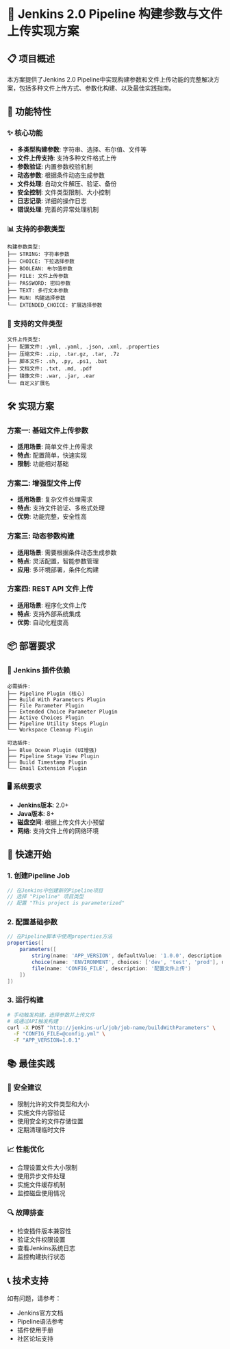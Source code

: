 # 🚀 Jenkins 2.0 Pipeline 构建参数与文件上传实现方案

## 📋 项目概述

本方案提供了Jenkins 2.0 Pipeline中实现构建参数和文件上传功能的完整解决方案，包括多种文件上传方式、参数化构建、以及最佳实践指南。

## 🎯 功能特性

### ✨ 核心功能
- **多类型构建参数**: 字符串、选择、布尔值、文件等
- **文件上传支持**: 支持多种文件格式上传
- **参数验证**: 内置参数校验机制
- **动态参数**: 根据条件动态生成参数
- **文件处理**: 自动文件解压、验证、备份
- **安全控制**: 文件类型限制、大小控制
- **日志记录**: 详细的操作日志
- **错误处理**: 完善的异常处理机制

### 📊 支持的参数类型
```
构建参数类型:
├── STRING: 字符串参数
├── CHOICE: 下拉选择参数
├── BOOLEAN: 布尔值参数
├── FILE: 文件上传参数
├── PASSWORD: 密码参数
├── TEXT: 多行文本参数
├── RUN: 构建选择参数
└── EXTENDED_CHOICE: 扩展选择参数
```

### 📁 支持的文件类型
```
文件上传类型:
├── 配置文件: .yml, .yaml, .json, .xml, .properties
├── 压缩文件: .zip, .tar.gz, .tar, .7z
├── 脚本文件: .sh, .py, .ps1, .bat
├── 文档文件: .txt, .md, .pdf
├── 镜像文件: .war, .jar, .ear
└── 自定义扩展名
```

## 🛠️ 实现方案

### 方案一: 基础文件上传参数
- **适用场景**: 简单文件上传需求
- **特点**: 配置简单，快速实现
- **限制**: 功能相对基础

### 方案二: 增强型文件上传
- **适用场景**: 复杂文件处理需求
- **特点**: 支持文件验证、多格式处理
- **优势**: 功能完整，安全性高

### 方案三: 动态参数构建
- **适用场景**: 需要根据条件动态生成参数
- **特点**: 灵活配置，智能参数管理
- **应用**: 多环境部署，条件化构建

### 方案四: REST API 文件上传
- **适用场景**: 程序化文件上传
- **特点**: 支持外部系统集成
- **优势**: 自动化程度高

## 📦 部署要求

### 🔧 Jenkins 插件依赖
```
必需插件:
├── Pipeline Plugin (核心)
├── Build With Parameters Plugin
├── File Parameter Plugin
├── Extended Choice Parameter Plugin
├── Active Choices Plugin
├── Pipeline Utility Steps Plugin
└── Workspace Cleanup Plugin

可选插件:
├── Blue Ocean Plugin (UI增强)
├── Pipeline Stage View Plugin
├── Build Timestamp Plugin
└── Email Extension Plugin
```

### 🖥️ 系统要求
- **Jenkins版本**: 2.0+
- **Java版本**: 8+
- **磁盘空间**: 根据上传文件大小预留
- **网络**: 支持文件上传的网络环境

## 🚀 快速开始

### 1. 创建Pipeline Job
```groovy
// 在Jenkins中创建新的Pipeline项目
// 选择 "Pipeline" 项目类型
// 配置 "This project is parameterized"
```

### 2. 配置基础参数
```groovy
// 在Pipeline脚本中使用properties方法
properties([
    parameters([
        string(name: 'APP_VERSION', defaultValue: '1.0.0', description: '应用版本号'),
        choice(name: 'ENVIRONMENT', choices: ['dev', 'test', 'prod'], description: '部署环境'),
        file(name: 'CONFIG_FILE', description: '配置文件上传')
    ])
])
```

### 3. 运行构建
```bash
# 手动触发构建，选择参数并上传文件
# 或通过API触发构建
curl -X POST "http://jenkins-url/job/job-name/buildWithParameters" \
  -F "CONFIG_FILE=@config.yml" \
  -F "APP_VERSION=1.0.1"
```

## 📚 最佳实践

### 🔐 安全建议
- 限制允许的文件类型和大小
- 实施文件内容验证
- 使用安全的文件存储位置
- 定期清理临时文件

### 📈 性能优化
- 合理设置文件大小限制
- 使用异步文件处理
- 实施文件缓存机制
- 监控磁盘使用情况

### 🔍 故障排查
- 检查插件版本兼容性
- 验证文件权限设置
- 查看Jenkins系统日志
- 监控构建执行状态

## 📞 技术支持

如有问题，请参考：
- Jenkins官方文档
- Pipeline语法参考
- 插件使用手册
- 社区论坛支持